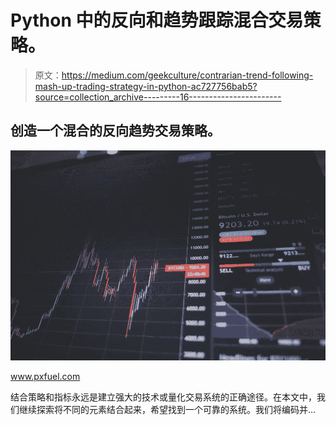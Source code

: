 # Python 中的反向和趋势跟踪混合交易策略。

> 原文：<https://medium.com/geekculture/contrarian-trend-following-mash-up-trading-strategy-in-python-ac727756bab5?source=collection_archive---------16----------------------->

## 创造一个混合的反向趋势交易策略。

![](img/eb6e6715fc96cae89adba2d207fc7a88.png)

www.pxfuel.com

结合策略和指标永远是建立强大的技术或量化交易系统的正确途径。在本文中，我们继续探索将不同的元素结合起来，希望找到一个可靠的系统。我们将编码并…